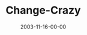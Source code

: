 ---
layout: message
category: message
series: "Crazy Church"
title: "Change-Crazy"
date: 2003-11-16-00-00
message_id: 197
---